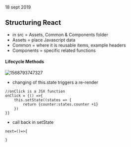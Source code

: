 18 sept 2019

## Structuring React

- in src = Assets, Common & Components folder
- Assets = place Javascript data 
- Common = where it is reusable items, example headers
- Components = specific related functions



#### Lifecycle Methods

![1568793747327](C:\Users\lisha\AppData\Roaming\Typora\typora-user-images\1568793747327.png)



- changing of this.state triggers a re-render

```react
//onClick is a JSX function
onClick = {() =>{
    this.setState((states => {
        return {counter:states.counter +1}
    })
}}
```



- call back in setState

```react
next=()=>{

}
```

